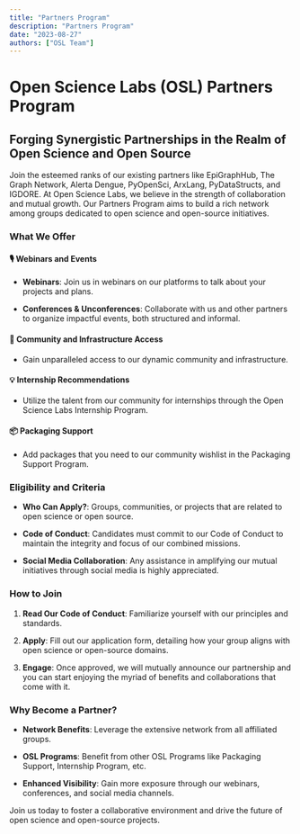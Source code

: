 ```yaml
---
title: "Partners Program"
description: "Partners Program"
date: "2023-08-27"
authors: ["OSL Team"]
---
```


# Open Science Labs (OSL) Partners Program

## Forging Synergistic Partnerships in the Realm of Open Science and Open Source

Join the esteemed ranks of our existing partners like EpiGraphHub, The Graph
Network, Alerta Dengue, PyOpenSci, ArxLang, PyDataStructs, and IGDORE. At Open
Science Labs, we believe in the strength of collaboration and mutual growth. Our
Partners Program aims to build a rich network among groups dedicated to open
science and open-source initiatives.

### What We Offer

#### 🎙️ **Webinars and Events**

- **Webinars**: Join us in webinars on our platforms to talk about your projects
  and plans.

- **Conferences & Unconferences**: Collaborate with us and other partners to
  organize impactful events, both structured and informal.

#### 🤝 **Community and Infrastructure Access**

- Gain unparalleled access to our dynamic community and infrastructure.

#### 💡 **Internship Recommendations**

- Utilize the talent from our community for internships through the Open Science
  Labs Internship Program.

#### 📦 **Packaging Support**

- Add packages that you need to our community wishlist in the Packaging Support
  Program.

### Eligibility and Criteria

- **Who Can Apply?**: Groups, communities, or projects that are related to open
  science or open source.

- **Code of Conduct**: Candidates must commit to our Code of Conduct to maintain
  the integrity and focus of our combined missions.

- **Social Media Collaboration**: Any assistance in amplifying our mutual
  initiatives through social media is highly appreciated.

### How to Join

1. **Read Our Code of Conduct**: Familiarize yourself with our principles and
   standards.

2. **Apply**: Fill out our application form, detailing how your group aligns
   with open science or open-source domains.

3. **Engage**: Once approved, we will mutually announce our partnership and you
   can start enjoying the myriad of benefits and collaborations that come with
   it.

### Why Become a Partner?

- **Network Benefits**: Leverage the extensive network from all affiliated
  groups.

- **OSL Programs**: Benefit from other OSL Programs like Packaging Support,
  Internship Program, etc.

- **Enhanced Visibility**: Gain more exposure through our webinars, conferences,
  and social media channels.

Join us today to foster a collaborative environment and drive the future of open
science and open-source projects.
